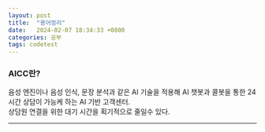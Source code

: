 ```yaml
---
layout: post
title:  "용어정리"
date:   2024-02-07 18:34:33 +0800
categories: 공부
tags: codetest
---
```


<H3>AICC란?</H3>
음성 엔진이나 음성 인식, 문장 분석과 같은 AI 기술을 적용해 AI 챗봇과 콜봇을 통한 24시간 상담이 가능케 하는 AI 기반 고객센터.
<br>
상담원 연결을 위한 대기 시간을 획기적으로 줄일수 있다.

___
